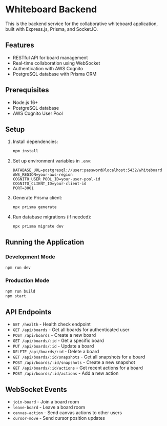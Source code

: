 # Whiteboard Backend

This is the backend service for the collaborative whiteboard application, built with Express.js, Prisma, and Socket.IO.

## Features

- RESTful API for board management
- Real-time collaboration using WebSocket
- Authentication with AWS Cognito
- PostgreSQL database with Prisma ORM

## Prerequisites

- Node.js 16+
- PostgreSQL database
- AWS Cognito User Pool

## Setup

1. Install dependencies:
   ```bash
   npm install
   ```

2. Set up environment variables in `.env`:
   ```env
   DATABASE_URL=postgresql://user:password@localhost:5432/whiteboard
   AWS_REGION=your-aws-region
   COGNITO_USER_POOL_ID=your-user-pool-id
   COGNITO_CLIENT_ID=your-client-id
   PORT=3001
   ```

3. Generate Prisma client:
   ```bash
   npx prisma generate
   ```

4. Run database migrations (if needed):
   ```bash
   npx prisma migrate dev
   ```

## Running the Application

### Development Mode
```bash
npm run dev
```

### Production Mode
```bash
npm run build
npm start
```

## API Endpoints

- `GET /health` - Health check endpoint
- `GET /api/boards` - Get all boards for authenticated user
- `POST /api/boards` - Create a new board
- `GET /api/boards/:id` - Get a specific board
- `PUT /api/boards/:id` - Update a board
- `DELETE /api/boards/:id` - Delete a board
- `GET /api/boards/:id/snapshots` - Get all snapshots for a board
- `POST /api/boards/:id/snapshots` - Create a new snapshot
- `GET /api/boards/:id/actions` - Get recent actions for a board
- `POST /api/boards/:id/actions` - Add a new action

## WebSocket Events

- `join-board` - Join a board room
- `leave-board` - Leave a board room
- `canvas-action` - Send canvas actions to other users
- `cursor-move` - Send cursor position updates